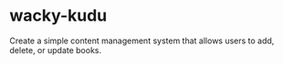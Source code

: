 # wacky-kudu
Create a simple content management system that allows users to add, delete, or update books. 
